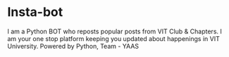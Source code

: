 # Insta-bot
I am a Python BOT who reposts popular posts from VIT Club & Chapters. I am your one stop platform keeping you updated about happenings in VIT University.
Powered by Python, Team - YAAS
